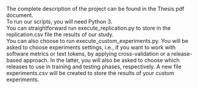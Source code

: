 The complete description of the project can be found in the Thesis pdf document. \
To run our scripts, you will need Python 3. \
You can straightforward run execute_replication.py to store in the replication.csv file the results of our study. \
You can also choose to run execute_custom_experiments.py. You will be asked to choose experiments settings, i.e., if you want to work with software metrics or text tokens, by applying cross-validation or a release-based approach. In the latter, you will also be asked to choose which releases to use in training and testing phases, respectively. A new file experiments.csv will be created to store the results of your custom experiments.
